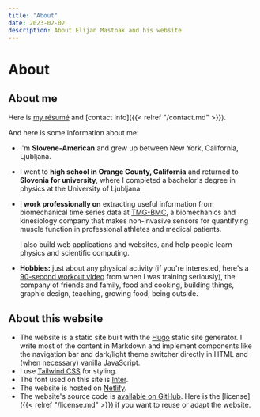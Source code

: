 ```yaml
---
title: "About"
date: 2023-02-02
description: About Elijan Mastnak and his website
---
```


# About

## About me

Here is [my résumé](/resume.pdf) and [contact info]({{< relref "/contact.md" >}}).

And here is some information about me:

- I'm **Slovene-American** and grew up between New York, California, Ljubljana.

- I went to **high school in Orange County, California** and returned to **Slovenia for university**, where I completed a bachelor's degree in physics at the University of Ljubljana.

- I **work professionally on** extracting useful information from biomechanical time series data at [TMG-BMC](https://www.tmg-bodyevolution.com/), a biomechanics and kinesiology company that makes non-invasive sensors for quantifying muscle function in professional athletes and medical patients.

  I also build web applications and websites, and help people learn physics and scientific computing.

- **Hobbies:** just about any physical activity (if you're interested, here's a [90-second workout video](https://www.youtube.com/watch?v=_0XI5gKkk5A) from when I was training seriously),
  the company of friends and family,
  food and cooking, building things, graphic design, teaching, growing food, being outside.

## About this website

- The website is a static site built with the [Hugo](https://gohugo.io/) static site generator.
  I write most of the content in Markdown and implement components like the navigation bar and dark/light theme switcher directly in HTML and (when necessary) vanilla JavaScript.
- I use [Tailwind CSS](https://tailwindcss.com/) for styling.
- The font used on this site is [Inter](https://github.com/rsms/inter).
- The website is hosted on [Netlify](https://www.netlify.com/).
- The website's source code is [available on GitHub](https://github.com/ejmastnak/ejmastnak.com).
  Here is the [license]({{< relref "/license.md" >}}) if you want to reuse or adapt the website.
